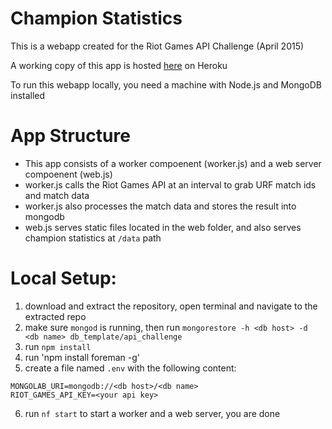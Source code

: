 # Champion Statistics
This is a webapp created for the Riot Games API Challenge (April 2015)

A working copy of this app is hosted <a href="https://api-challenge-web.herokuapp.com/" target="_blank">here</a> on Heroku

To run this webapp locally, you need a machine with Node.js and MongoDB installed

# App Structure
- This app consists of a worker compoenent (worker.js) and a web server compoenent (web.js)
- worker.js calls the Riot Games API at an interval to grab URF match ids and match data
- worker.js also processes the match data and stores the result into mongodb
- web.js serves static files located in the web folder, and also serves champion statistics at `/data` path

# Local Setup:
1. download and extract the repository, open terminal and navigate to the extracted repo
2. make sure `mongod` is running, then run `mongorestore -h <db host> -d <db name> db_template/api_challenge`
3. run `npm install`
4. run 'npm install foreman -g'
5. create a file named `.env` with the following content:
<pre><code>MONGOLAB_URI=mongodb://&lt;db host&gt;/&lt;db name&gt;
RIOT_GAMES_API_KEY=&lt;your api key&gt;</code></pre>
6. run `nf start` to start a worker and a web server, you are done
